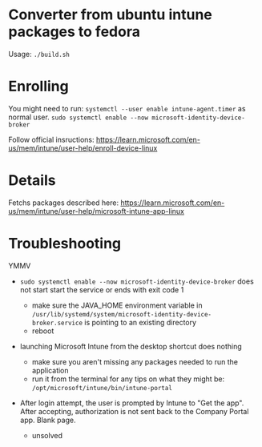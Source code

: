 # Converter from ubuntu intune packages to fedora

Usage: `./build.sh`

# Enrolling

You might need to run:
`systemctl --user enable intune-agent.timer` as normal user.
`sudo systemctl enable --now microsoft-identity-device-broker`

Follow official insructions: https://learn.microsoft.com/en-us/mem/intune/user-help/enroll-device-linux

# Details

Fetchs packages described here: https://learn.microsoft.com/en-us/mem/intune/user-help/microsoft-intune-app-linux

# Troubleshooting

YMMV

* `sudo systemctl enable --now microsoft-identity-device-broker` does not start start the service or ends with exit code 1
    * make sure the JAVA_HOME environment variable in `/usr/lib/systemd/system/microsoft-identity-device-broker.service` is pointing to an existing directory
    * reboot

* launching Microsoft Intune from the desktop shortcut does nothing
    * make sure you aren't missing any packages needed to run the application
    * run it from the terminal for any tips on what they might be: `/opt/microsoft/intune/bin/intune-portal`

* After login attempt, the user is prompted by Intune to "Get the app". After accepting, authorization is not sent back to the Company Portal app. Blank page.
    * unsolved
